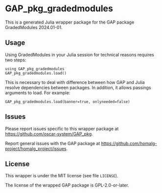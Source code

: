 # GAP_pkg_gradedmodules

This is a generated Julia wrapper package for the GAP package GradedModules 2024.01-01.

## Usage

Using GradedModules in your Julia session for technical reasons requires two steps:

    using GAP_pkg_gradedmodules
    GAP_pkg_gradedmodules.load()

This is necessary to deal with difference between how GAP and Julia
resolve dependencies between packages. In addition, it allows passings
arguments to load. For example:

    GAP_pkg_gradedmodules.load(banner=true, onlyneeded=false)

## Issues

Please report issues specific to this wrapper package at <https://github.com/oscar-system/GAP_pkg>.

Report general issues with the GAP package at <https://github.com/homalg-project/homalg_project/issues>.

## License

This wrapper is under the MIT license (see file `LICENSE`).

The license of the wrapped GAP package is GPL-2.0-or-later.

